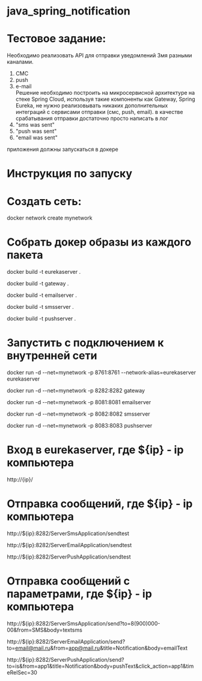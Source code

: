 # java_spring_notification

# Тестовое задание:

Необходимо реализовать API для отправки уведомлений 3мя разными каналами.
1) СМС
2) push
3) e-mail  
   Решение необходимо построить на микросервисной архитектуре на стеке Spring Cloud, используя такие компоненты как Gateway, Spring Eureka,  не нужно реализовывать никаких дополнительных интеграций с сервисами отправки (смс, push, email). в качестве срабатывания отправки достаточно просто написать в лог
1) "sms was sent"
2) "push was sent"
3) "email was sent"

приложения должны запускаться в докере

# Инструкция по запуску
# Создать сеть:
docker network create mynetwork

# Собрать докер образы из каждого пакета
docker build -t eurekaserver .

docker build -t gateway .

docker build -t emailserver .

docker build -t smsserver .

docker build -t pushserver .


# Запустить с подключением к внутренней сети
docker run -d --net=mynetwork -p 8761:8761 --network-alias=eurekaserver eurekaserver

docker run -d --net=mynetwork -p 8282:8282 gateway

docker run -d --net=mynetwork -p 8081:8081 emailserver

docker run -d --net=mynetwork -p 8082:8082 smsserver

docker run -d --net=mynetwork -p 8083:8083 pushserver


# Вход в eurekaserver, где ${ip} - ip компьютера
http://{ip}/


# Отправка сообщений, где ${ip} - ip компьютера
http://${ip}:8282/ServerSmsApplication/sendtest

http://${ip}:8282/ServerEmailApplication/sendtest

http://${ip}:8282/ServerPushApplication/sendtest


# Отправка сообщений с параметрами, где ${ip} - ip компьютера
http://${ip}:8282/ServerSmsApplication/send?to=8(900)000-00&from=SMS&body=textsms

http://${ip}:8282/ServerEmailApplication/send?to=email@mail.ru&from=app@mail.ru&title=Notification&body=emailText

http://${ip}:8282/ServerPushApplication/send?to=is&from=app1&title=Notification&body=pushText&click_action=app1&timeRelSec=30

